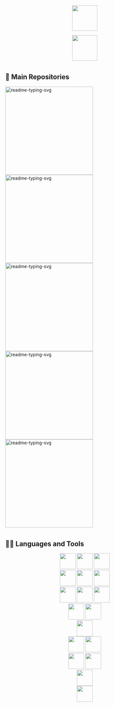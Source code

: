 #

<p align="center">
  <img height="80px" src="https://github.com/user-attachments/assets/fe145055-fc1b-4f45-a8a1-80cd1ddf4ade">
</p>

<p align="center">
  <img height="80px" src="https://github.com/user-attachments/assets/2f3ca537-0cfd-41d7-aafb-47f47af31630">
</p>

#

<summary>
  <h2> 📘 Main Repositories </h2>
</summary>

<p align="left">
  <a href="https://github.com/Vinokaa/V-Swing"><img width="278" src="https://denvercoder1-github-readme-stats.vercel.app/api/pin/?username=Vinokaa&repo=V-Swing&theme=react&bg_color=1F222E&title_color=D600FF&hide_border=true&icon_color=F8D866&show_icons=false" alt="readme-typing-svg"></a>
  <a href="https://github.com/Vinokaa/Dam-Management-Web-App"><img width="278" src="https://denvercoder1-github-readme-stats.vercel.app/api/pin/?username=Vinokaa&repo=Dam-Management-Web-App&theme=react&bg_color=1F222E&title_color=D600FF&hide_border=true&icon_color=F8D866&show_icons=false" alt="readme-typing-svg"></a>
  <a href="https://github.com/Vinokaa/Java-Data-Structures"><img width="278" src="https://denvercoder1-github-readme-stats.vercel.app/api/pin/?username=Vinokaa&repo=Java-Data-Structures&theme=react&bg_color=1F222E&title_color=D600FF&hide_border=true&icon_color=F8D866&show_icons=false" alt="readme-typing-svg"></a>
  <a href="https://github.com/Vinokaa/C-Data-Structures"><img width="278" src="https://denvercoder1-github-readme-stats.vercel.app/api/pin/?username=Vinokaa&repo=C-Data-Structures&theme=react&bg_color=1F222E&title_color=D600FF&hide_border=true&icon_color=F8D866&show_icons=false" alt="readme-typing-svg"></a>
  <a href="https://github.com/Vinokaa/Binary-Text-Editor"><img width="278" src="https://denvercoder1-github-readme-stats.vercel.app/api/pin/?username=Vinokaa&repo=Binary-Text-Editor&theme=react&bg_color=1F222E&title_color=D600FF&hide_border=true&icon_color=F8D866&show_icons=false" alt="readme-typing-svg"></a>
</p>

#

<summary>
  <h2> 👨‍💻 Languages and Tools </h2>
  <div align="center">
    <img height="50px" src="https://github.com/user-attachments/assets/2343a9e3-6073-4b79-859e-ceeef20c2478">
    <img height="50px" src="https://github.com/user-attachments/assets/461b187b-0c58-4e46-a0a5-8ecc1c168010">
    <img height="50px" src="https://img.shields.io/badge/python-3776AB?style=for-the-badge&logo=python&logoColor=white"> 
  </div>
  <div align="center">
    <img height="50px" src="https://img.shields.io/badge/html5-E34F26?style=for-the-badge&logo=html5&logoColor=white"> 
    <img height="50px" src="https://img.shields.io/badge/css-1572B6?style=for-the-badge&logo=css3&logoColor=white"> 
    <img height="50px" src="https://img.shields.io/badge/javascript-F7DF1E?style=for-the-badge&logo=javascript&logoColor=black"> 
  </div>
  <div align="center">
    <img height="50px" src="https://img.shields.io/badge/php-777BB3?style=for-the-badge&logo=php&logoColor=white">
    <img height="50px" src="https://img.shields.io/badge/mysql-4479A1?style=for-the-badge&logo=mysql&logoColor=white">
    <img height="50px" src="https://img.shields.io/badge/flask-000000?style=for-the-badge&logo=flask&logoColor=white">
  </div>
  <div align="center">
    <img height="50px" src="https://img.shields.io/badge/apache%20spark-e25a1c?style=for-the-badge&logo=apachespark&logoColor=white">
    <img height="50px" src="https://img.shields.io/badge/apache%20hadoop-ffff00?style=for-the-badge&logo=apachehadoop&logoColor=black">
  </div>
  <div align="center">
    <img height="50px" src="https://img.shields.io/badge/packet%20tracer-049FD9?style=for-the-badge&logo=cisco&logoColor=white">
  </div>
  <div align="center">
    <img height="50px" src="https://img.shields.io/badge/linux-FCC624?style=for-the-badge&logo=linux&logoColor=black">
    <img height="50px" src="https://github.com/user-attachments/assets/b03bb283-f3d0-4146-b83e-ddf73feac8af">
  </div>
  <div align="center">
    <img height="50px" src="https://img.shields.io/badge/github-181717?style=for-the-badge&logo=github&logoColor=white">
    <img height="50px" src="https://img.shields.io/badge/git-F05032?style=for-the-badge&logo=git&logoColor=white">
  </div>
  <div align="center">
    <img height="50px" src="https://github.com/user-attachments/assets/428a9afe-5ea0-4bee-8a96-4e666a7e9d52">
  </div>
  <div align="center">
    <img height="50px" src="https://img.shields.io/badge/uml-962444?style=for-the-badge&logo=uml&logoColor=white">
  </div>
</summary>
